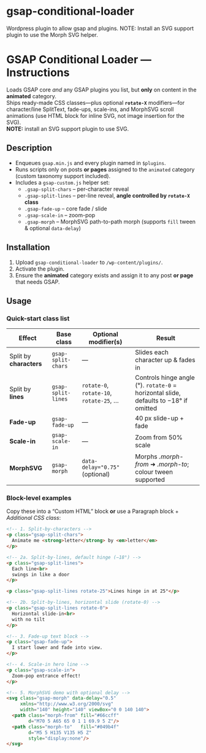 # gsap-conditional-loader
Wordpress plugin to allow gsap and plugins. NOTE: Install an SVG support plugin to use the Morph SVG helper. 

# GSAP Conditional Loader — Instructions

Loads GSAP core *and* any GSAP plugins you list, but **only** on content in the **animated** category.  
Ships ready-made CSS classes—plus optional **`rotate-X`** modifiers—for character/line SplitText, fade-ups, scale-ins, and MorphSVG scroll animations (use HTML block for inline SVG, not image insertion for the SVG).  
**NOTE:** install an SVG support plugin to use SVG.

## Description

- Enqueues `gsap.min.js` and every plugin named in `$plugins`.
- Runs scripts only on posts **or pages** assigned to the `animated` category (custom taxonomy support included).
- Includes a `gsap-custom.js` helper set:
  - `.gsap-split-chars` – per-character reveal  
  - `.gsap-split-lines` – per-line reveal, **angle controlled by `rotate-X` class**  
  - `.gsap-fade-up` – core fade / slide  
  - `.gsap-scale-in` – zoom-pop  
  - `.gsap-morph` – MorphSVG path-to-path morph (supports `fill` tween & optional `data-delay`)

## Installation

1. Upload `gsap-conditional-loader` to `/wp-content/plugins/`.
2. Activate the plugin.
3. Ensure the **animated** category exists and assign it to any post **or page** that needs GSAP.

## Usage

### Quick-start class list

| Effect | Base class | Optional modifier(s) | Result |
|--------|------------|----------------------|--------|
| Split by **characters** | `gsap-split-chars` | — | Slides each character up & fades in |
| Split by **lines** | `gsap-split-lines` | `rotate-0`, `rotate-10`, `rotate-25`, … | Controls hinge angle (°). `rotate-0` = horizontal slide, defaults to −18° if omitted |
| **Fade-up** | `gsap-fade-up` | — | 40 px slide-up + fade |
| **Scale-in** | `gsap-scale-in` | — | Zoom from 50% scale |
| **MorphSVG** | `gsap-morph` | `data-delay="0.75"` (optional) | Morphs *.morph-from* ➜ *.morph-to*; colour tween supported |

### Block-level examples

Copy these into a “Custom HTML” block **or** use a Paragraph block + *Additional CSS class*:

```html
<!-- 1. Split-by-characters -->
<p class="gsap-split-chars">
  Animate me <strong>letter</strong> by <em>letter</em>
</p>

<!-- 2a. Split-by-lines, default hinge (−18°) -->
<p class="gsap-split-lines">
  Each line<br>
  swings in like a door
</p>

<p class="gsap-split-lines rotate-25">Lines hinge in at 25°</p>

<!-- 2b. Split-by-lines, horizontal slide (rotate-0) -->
<p class="gsap-split-lines rotate-0">
  Horizontal slide-in<br>
  with no tilt
</p>

<!-- 3. Fade-up text block -->
<p class="gsap-fade-up">
  I start lower and fade into view.
</p>

<!-- 4. Scale-in hero line -->
<p class="gsap-scale-in">
  Zoom-pop entrance effect!
</p>

<!-- 5. MorphSVG demo with optional delay -->
<svg class="gsap-morph" data-delay="0.5"
     xmlns="http://www.w3.org/2000/svg"
     width="140" height="140" viewBox="0 0 140 140">
  <path class="morph-from" fill="#66ccff"
        d="M70 5 A65 65 0 1 1 69.9 5 Z"/>
  <path class="morph-to"   fill="#049b4f"
        d="M5 5 H135 V135 H5 Z"
        style="display:none"/>
</svg>
```
